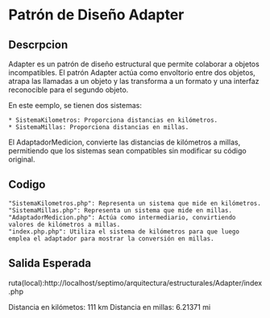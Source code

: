 # Patrón de Diseño Adapter

## Descrpcion
Adapter es un patrón de diseño estructural que permite colaborar a objetos incompatibles.
El patrón Adapter actúa como envoltorio entre dos objetos, atrapa las llamadas a un objeto y las transforma a un formato y una interfaz reconocible para el segundo objeto.

En este eemplo, se tienen dos sistemas:

    * SistemaKilometros: Proporciona distancias en kilómetros.
    * SistemaMillas: Proporciona distancias en millas.

El AdaptadorMedicion, convierte las distancias de kilómetros a millas, permitiendo que los sistemas sean compatibles sin modificar su código original.

## Codigo

    "SistemaKilometros.php": Representa un sistema que mide en kilómetros.
    "SistemaMillas.php": Representa un sistema que mide en millas.
    "AdaptadorMedicion.php": Actúa como intermediario, convirtiendo valores de kilómetros a millas.
    "index.php.php": Utiliza el sistema de kilómetros para que luego emplea el adaptador para mostrar la conversión en millas.


## Salida Esperada

ruta(local):http://localhost/septimo/arquitectura/estructurales/Adapter/index.php

Distancia en kilómetos: 111 km
Distancia en millas: 6.21371 mi